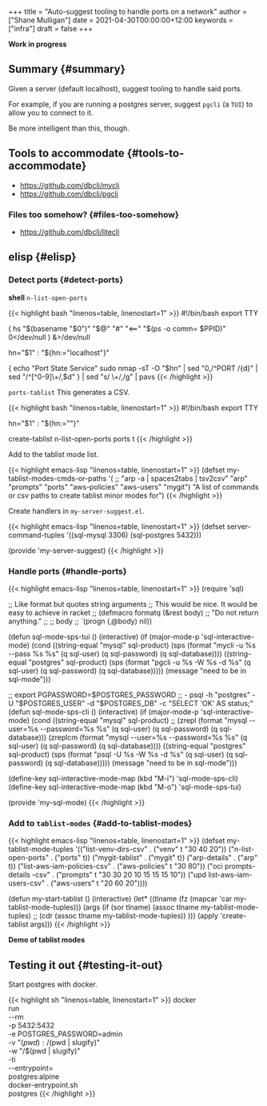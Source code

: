 +++
title = "Auto-suggest tooling to handle ports on a network"
author = ["Shane Mulligan"]
date = 2021-04-30T00:00:00+12:00
keywords = ["infra"]
draft = false
+++

<span class="underline">**Work in progress**</span>


## Summary {#summary}

Given a server (default localhost), suggest tooling to handle said ports.

For example, if you are running a postgres
server, suggest `pgcli` (a `TUI`) to allow you
to connect to it.

Be more intelligent than this, though.


## Tools to accommodate {#tools-to-accommodate}

-   <https://github.com/dbcli/mycli>
-   <https://github.com/dbcli/pgcli>


### Files too somehow? {#files-too-somehow}

-   <https://github.com/dbcli/litecli>


## elisp {#elisp}


### Detect ports {#detect-ports}

<span class="underline">**shell**</span>
`n-list-open-ports`

{{< highlight bash "linenos=table, linenostart=1" >}}
#!/bin/bash
export TTY

( hs "$(basename "$0")" "$@" "#" "<==" "$(ps -o comm= $PPID)" 0</dev/null ) &>/dev/null

hn="$1"
: "${hn:="localhost"}"

{
echo "Port State Service"
sudo nmap -sT -O "$hn" | sed "0,/^PORT /{d}" | sed "/^[^0-9]\\+/,\$d"
} | sed "s/ \\+/,/g" | pavs
{{< /highlight >}}

`ports-tablist`
This generates a CSV.

{{< highlight bash "linenos=table, linenostart=1" >}}
#!/bin/bash
export TTY

hn="$1"
: "${hn:=""}"

create-tablist n-list-open-ports ports t
{{< /highlight >}}

Add to the tablist mode list.

{{< highlight emacs-lisp "linenos=table, linenostart=1" >}}
(defset my-tablist-modes-cmds-or-paths
  '(
    ;; "arp -a | spaces2tabs | tsv2csv"
    "arp"
    "prompts"
    "ports"
    "aws-policies"
    "aws-users"
    "mygit")
  "A list of commands or csv paths to create tablist minor modes for")
{{< /highlight >}}

Create handlers in `my-server-suggest.el`.

{{< highlight emacs-lisp "linenos=table, linenostart=1" >}}
(defset server-command-tuples '((sql-mysql 3306)
                                (sql-postgres 5432)))

(provide 'my-server-suggest)
{{< /highlight >}}


### Handle ports {#handle-ports}

{{< highlight emacs-lisp "linenos=table, linenostart=1" >}}
(require 'sql)

;; Like format but quotes string arguments
;; This would be nice. It would be easy to achieve in racket
;; (defmacro formatq (&rest body)
;;   "Do not return anything."
;;   ;; body
;;   `(progn (,@body) nil))

(defun sql-mode-sps-tui ()
  (interactive)
  (if (major-mode-p 'sql-interactive-mode)
      (cond ((string-equal "mysql" sql-product)
             (sps (format "mycli -u %s --pass %s %s" (q sql-user) (q sql-password) (q sql-database))))
            ((string-equal "postgres" sql-product)
             (sps (format "pgcli -u %s -W %s -d %s" (q sql-user) (q sql-password) (q sql-database)))))
    (message "need to be in sql-mode")))

;; export PGPASSWORD=$POSTGRES_PASSWORD
  ;; - psql -h "postgres" -U "$POSTGRES_USER" -d "$POSTGRES_DB" -c "SELECT 'OK' AS status;"
(defun sql-mode-sps-cli ()
  (interactive)
  (if (major-mode-p 'sql-interactive-mode)
      (cond ((string-equal "mysql" sql-product)
             ;; (zrepl (format "mysql --user=%s --password=%s %s" (q sql-user) (q sql-password) (q sql-database)))
             (zreplcm (format "mysql --user=%s --password=%s %s" (q sql-user) (q sql-password) (q sql-database))))
            ((string-equal "postgres" sql-product)
             (sps (format "psql -U %s -W %s -d %s" (q sql-user) (q sql-password) (q sql-database)))))
    (message "need to be in sql-mode")))

(define-key sql-interactive-mode-map (kbd "M-i") 'sql-mode-sps-cli)
(define-key sql-interactive-mode-map (kbd "M-o") 'sql-mode-sps-tui)

(provide 'my-sql-mode)
{{< /highlight >}}


### Add to `tablist-modes` {#add-to-tablist-modes}

{{< highlight emacs-lisp "linenos=table, linenostart=1" >}}
(defset my-tablist-mode-tuples
  '(("list-venv-dirs-csv" . ("venv" t "30 40 20"))
    ("n-list-open-ports" . ("ports" t))
    ("mygit-tablist" . ("mygit" t))
    ("arp-details" . ("arp" t))
    ("list-aws-iam-policies-csv" . ("aws-policies" t "30 80"))
    ("oci prompts-details -csv" . ("prompts" t "30 30 20 10 15 15 15 10"))
    ("upd list-aws-iam-users-csv" . ("aws-users" t "20 60 20"))))

(defun my-start-tablist ()
  (interactive)
  (let* ((tlname (fz (mapcar 'car my-tablist-mode-tuples)))
        (args
         (if (sor tlname)
             (assoc tlname my-tablist-mode-tuples)
             ;; (cdr (assoc tlname my-tablist-mode-tuples))
           )))
    (apply 'create-tablist args)))
{{< /highlight >}}

<span class="underline">**Demo of tablist modes**</span>

<!-- Play on asciinema.com -->
<!-- <a title="asciinema recording" href="https://asciinema.org/a/a0wET1hJtxz3CqANFRWuRHu8c" target="_blank"><img alt="asciinema recording" src="https://asciinema.org/a/a0wET1hJtxz3CqANFRWuRHu8c.svg" /></a> -->
<!-- Play on the blog -->
<script src="https://asciinema.org/a/a0wET1hJtxz3CqANFRWuRHu8c.js" id="asciicast-a0wET1hJtxz3CqANFRWuRHu8c" async></script>


## Testing it out {#testing-it-out}

Start postgres with docker.

{{< highlight sh "linenos=table, linenostart=1" >}}
docker \
    run \
    --rm \
    -p 5432:5432 \
    -e POSTGRES_PASSWORD=admin \
    -v "$(pwd):/$(pwd | slugify)" \
    -w "/$(pwd | slugify)" \
    -ti \
    --entrypoint= \
    postgres:alpine \
    docker-entrypoint.sh \
    postgres
{{< /highlight >}}